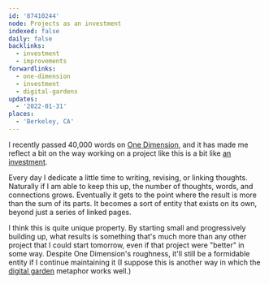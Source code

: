 ```yaml
---
id: '87410244'
node: Projects as an investment
indexed: false
daily: false
backlinks:
  - investment
  - improvements
forwardlinks:
  - one-dimension
  - investment
  - digital-gardens
updates:
  - '2022-01-31'
places:
  - 'Berkeley, CA'
---
```

I recently passed 40,000 words on [One Dimension](one-dimension.md), and it has made me reflect a bit on the way working on a project like this is a bit like [an investment](investment.md). 

Every day I dedicate a little time to writing, revising, or linking thoughts. Naturally if I am able to keep this up, the number of thoughts, words, and connections grows. Eventually it gets to the point where the result is more than the sum of its parts. It becomes a sort of entity that exists on its own, beyond just a series of linked pages. 

I think this is quite unique property. By starting small and progressively building up, what results is something that's much more than any other project that I could start tomorrow, even if that project were "better" in some way. Despite One Dimension's roughness, it'll still be a formidable entity if I continue maintaining it (I suppose this is another way in which the [digital garden](digital-gardens.md) metaphor works well.)
